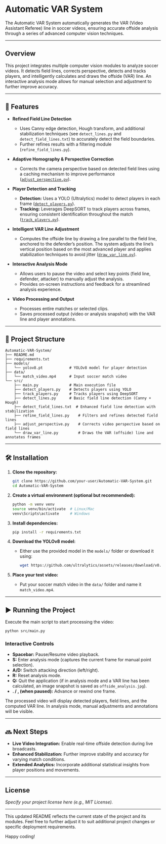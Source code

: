 # Automatic VAR System

The Automatic VAR System automatically generates the VAR (Video Assistant Referee) line in soccer videos, ensuring accurate offside analysis through a series of advanced computer vision techniques.

---

## Overview

This project integrates multiple computer vision modules to analyze soccer videos. It detects field lines, corrects perspective, detects and tracks players, and intelligently calculates and draws the offside (VAR) line. An interactive analysis mode allows for manual selection and adjustment to further improve accuracy.

---

## 🚀 Features

- **Refined Field Line Detection**  
  - Uses Canny edge detection, Hough transform, and additional stabilization techniques (see `detect_lines.py` and `detect_field_lines.txt`) to accurately detect the field boundaries.
  - Further refines results with a filtering module (`refine_field_lines.py`).

- **Adaptive Homography & Perspective Correction**  
  - Corrects the camera perspective based on detected field lines using a caching mechanism to improve performance ([`adjust_perspective.py`](#)).

- **Player Detection and Tracking**  
  - **Detection:** Uses a YOLO (Ultralytics) model to detect players in each frame ([`detect_players.py`](#)).
  - **Tracking:** Leverages DeepSORT to track players across frames, ensuring consistent identification throughout the match ([`track_players.py`](#)).

- **Intelligent VAR Line Adjustment**  
  - Computes the offside line by drawing a line parallel to the field line, anchored to the defender’s position. The system adjusts the line’s vertical position based on the most advanced player and applies stabilization techniques to avoid jitter ([`draw_var_line.py`](#)).

- **Interactive Analysis Mode**  
  - Allows users to pause the video and select key points (field line, defender, attacker) to manually adjust the analysis.
  - Provides on-screen instructions and feedback for a streamlined analysis experience.

- **Video Processing and Output**  
  - Processes entire matches or selected clips.
  - Saves processed output (video or analysis snapshot) with the VAR line and player annotations.

---

## 📂 Project Structure

```
Automatic-VAR-System/
├── README.md
├── requirements.txt
├── models/
│   └── yolov8.pt            # YOLOv8 model for player detection
├── data/
│   └── match_video.mp4      # Input soccer match video
└── src/
    ├── main.py              # Main execution file
    ├── detect_players.py    # Detects players using YOLO
    ├── track_players.py     # Tracks players using DeepSORT
    ├── detect_lines.py      # Basic field line detection (Canny + Hough)
    ├── detect_field_lines.txt  # Enhanced field line detection with stabilization
    ├── refine_field_lines.py    # Filters and refines detected field lines
    ├── adjust_perspective.py    # Corrects video perspective based on field lines
    └── draw_var_line.py         # Draws the VAR (offside) line and annotates frames
```

---

## 🛠 Installation

1. **Clone the repository:**
   ```bash
   git clone https://github.com/your-user/Automatic-VAR-System.git
   cd Automatic-VAR-System
   ```

2. **Create a virtual environment (optional but recommended):**
   ```bash
   python -m venv venv
   source venv/bin/activate  # Linux/Mac
   venv\Scripts\activate     # Windows
   ```

3. **Install dependencies:**
   ```bash
   pip install -r requirements.txt
   ```

4. **Download the YOLOv8 model:**
   - Either use the provided model in the `models/` folder or download it using:
     ```bash
     wget https://github.com/ultralytics/assets/releases/download/v0.0.0/yolov8n.pt -P models/
     ```

5. **Place your test video:**
   - Put your soccer match video in the `data/` folder and name it `match_video.mp4`.

---

## ▶ Running the Project

Execute the main script to start processing the video:
```bash
python src/main.py
```

### Interactive Controls

- **Spacebar:** Pause/Resume video playback.
- **S:** Enter analysis mode (captures the current frame for manual point selection).
- **A/D:** Switch attacking direction (left/right).
- **R:** Reset analysis mode.
- **Q:** Quit the application (if in analysis mode and a VAR line has been calculated, an image snapshot is saved as `offside_analysis.jpg`).
- **. / , (when paused):** Advance or rewind one frame.

The processed video will display detected players, field lines, and the computed VAR line. In analysis mode, manual adjustments and annotations will be visible.

---

## 🔜 Next Steps

- **Live Video Integration:** Enable real-time offside detection during live broadcasts.
- **Enhanced Stabilization:** Further improve stability and accuracy for varying match conditions.
- **Extended Analytics:** Incorporate additional statistical insights from player positions and movements.

---

## License

*Specify your project license here (e.g., MIT License).*

---

This updated README reflects the current state of the project and its modules. Feel free to further adjust it to suit additional project changes or specific deployment requirements.

Happy coding!


